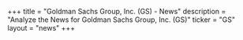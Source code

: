 +++
title = "Goldman Sachs Group, Inc. (GS) - News"
description = "Analyze the News for Goldman Sachs Group, Inc. (GS)"
ticker = "GS"
layout = "news"
+++

